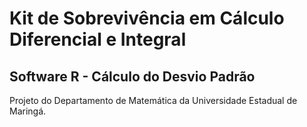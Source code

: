 # Kit de Sobrevivência em Cálculo Diferencial e Integral

## Software R - Cálculo do Desvio Padrão

Projeto do Departamento de Matemática da Universidade Estadual de Maringá.
